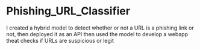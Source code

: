 # Phishing_URL_Classifier
 I created a hybrid model to detect whether or not a URL is a phishing link or not, then deployed it as an API then used the model to develop a webapp theat checks if URLs are suspicious or legit
